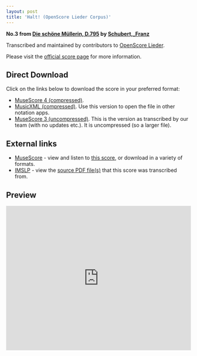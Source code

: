 ```yaml
---
layout: post
title: 'Halt! (OpenScore Lieder Corpus)'
---
```


__No.3 from [Die schöne Müllerin, D.795](https://fourscoreandmore.org/openscore/lieder/Schubert,_Franz/Die_sch%C3%B6ne_M%C3%BCllerin,_D.795/) by [Schubert,_Franz](https://fourscoreandmore.org/openscore/lieder/Schubert,_Franz)__

Transcribed and maintained by contributors to [OpenScore Lieder].

Please visit the [official score page] for more information.

[official score page]: https://musescore.com/openscore-lieder-corpus/scores/4985937
[OpenScore Lieder]: https://musescore.com/openscore-lieder-corpus

## Direct Download

Click on the links below to download the score in your preferred format:
- [MuseScore 4 (compressed)](https://fourscoreandmore.org/openscore/lieder/Schubert,_Franz/Die_sch%C3%B6ne_M%C3%BCllerin,_D.795/03_Halt%21.mscz).
- [MusicXML (compressed)](https://fourscoreandmore.org/openscore/lieder/Schubert,_Franz/Die_sch%C3%B6ne_M%C3%BCllerin,_D.795/03_Halt%21.mxl). Use this version to open the file in other notation apps.
- [MuseScore 3 (uncompressed)](https://raw.githubusercontent.com/OpenScore/Lieder/refs/heads/main/scores/Schubert,_Franz/Die_sch%C3%B6ne_M%C3%BCllerin,_D.795/03_Halt%21/lc4985937.mscx). This is the version as transcribed by our team (with no updates etc.). It is uncompressed (so a larger file).

## External links

- [MuseScore] - view and listen to [this score][MuseScore], or download in a variety of formats.
- [IMSLP] - view the [source PDF file(s)][IMSLP] that this score was transcribed from.

[MuseScore]: https://musescore.com/score/4985937
[IMSLP]: https://imslp.org/wiki/Special:ReverseLookup/03233

## Preview

<iframe width="100%" height="394" src="https://musescore.com/openscore-lieder-corpus/scores/4985937/embed" frameborder="0" allowfullscreen allow="autoplay; fullscreen"></iframe>
